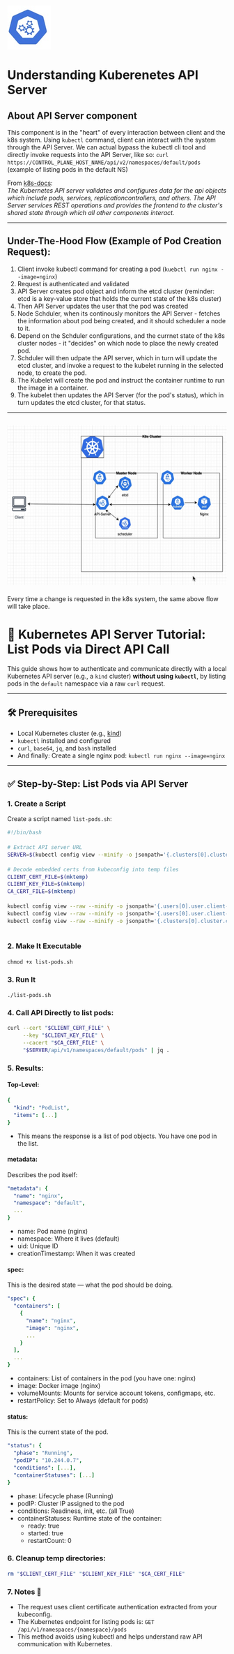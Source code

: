 ![api-server](api-server.jpg)
# Understanding Kuberenetes API Server

## About API Server component
This component is in the "heart" of every interaction between client and the k8s system.
Using `kubectl` command, client can interact with the system through the API Server.
We can actual bypass the kubectl cli tool and directly invoke requests into the API Server, like so:
`curl https://CONTROL_PLANE_HOST_NAME/api/v2/namespaces/default/pods` (example of listing pods in the default NS)

From [k8s-docs](https://kubernetes.io/docs/reference/command-line-tools-reference/kube-apiserver/):<br>
<i>The Kubernetes API server validates and configures data for the api objects which include pods, services, replicationcontrollers, and others. The API Server services REST operations and provides the frontend to the cluster's shared state through which all other components interact.</i>

---

## Under-The-Hood Flow (Example of Pod Creation Request):
1. Client invoke kubectl command for creating a pod (`kuebctl run nginx --image=nginx`)
2. Request is authenticated and validated
3. API Server creates pod object and inform the etcd cluster (reminder: etcd is a key-value store that holds the current state of the k8s cluster) 
4. Then API Server updates the user that the pod was created
5. Node Schduler, when its continously monitors the API Server - fetches the information about pod being created, and it should scheduler a node to it. 
6. Depend on the Schduler configurations, and the currnet state of the k8s cluster nodes - it "decides" on which node to place the newly created pod.
7. Schduler will then udpate the API server, which in turn will update the etcd cluster, and invoke a request to the kubelet running in the selected node, to create the pod.
8. The Kubelet will create the pod and instruct the container runtime to run the image in a container.
9. The kubelet then updates the API Server (for the pod's status), which in turn updates the etcd cluster, for that status.
---
![api-server-flow](api-server-flow.jpg)
---
Every time a change is requested in the k8s system, the same above flow will take place.

# 📘 Kubernetes API Server Tutorial: List Pods via Direct API Call

This guide shows how to authenticate and communicate directly with a local Kubernetes API server (e.g., a `kind` cluster) **without using `kubectl`**, by listing pods in the `default` namespace via a raw `curl` request.

---

## 🛠 Prerequisites

- Local Kubernetes cluster (e.g., [kind](https://kind.sigs.k8s.io/))
- `kubectl` installed and configured
- `curl`, `base64`, `jq`, and `bash` installed
- And finally: Create a single nginx pod: `kubectl run nginx --image=nginx`

---

## ✅ Step-by-Step: List Pods via API Server

### 1. Create a Script

Create a script named `list-pods.sh`:

```bash
#!/bin/bash

# Extract API server URL
SERVER=$(kubectl config view --minify -o jsonpath='{.clusters[0].cluster.server}')

# Decode embedded certs from kubeconfig into temp files
CLIENT_CERT_FILE=$(mktemp)
CLIENT_KEY_FILE=$(mktemp)
CA_CERT_FILE=$(mktemp)

kubectl config view --raw --minify -o jsonpath='{.users[0].user.client-certificate-data}' | base64 -d > "$CLIENT_CERT_FILE"
kubectl config view --raw --minify -o jsonpath='{.users[0].user.client-key-data}' | base64 -d > "$CLIENT_KEY_FILE"
kubectl config view --raw --minify -o jsonpath='{.clusters[0].cluster.certificate-authority-data}' | base64 -d > "$CA_CERT_FILE"



```
### 2. Make It Executable
`chmod +x list-pods.sh`

### 3. Run It
`./list-pods.sh`

### 4. Call API Directly to list pods:
```bash
curl --cert "$CLIENT_CERT_FILE" \
     --key "$CLIENT_KEY_FILE" \
     --cacert "$CA_CERT_FILE" \
     "$SERVER/api/v1/namespaces/default/pods" | jq .
```

### 5. Results:
#### Top-Level:
```yml
{
  "kind": "PodList",
  "items": [...]
}
```
- This means the response is a list of pod objects. You have one pod in the list.

#### metadata:
Describes the pod itself:
```yml
"metadata": {
  "name": "nginx",
  "namespace": "default",
  ...
}
```
- name: Pod name (nginx)
- namespace: Where it lives (default)
- uid: Unique ID
- creationTimestamp: When it was created
#### spec:
This is the desired state — what the pod should be doing.
```yml
"spec": {
  "containers": [
    {
      "name": "nginx",
      "image": "nginx",
      ...
    }
  ],
  ...
}
```
- containers: List of containers in the pod (you have one: nginx)
- image: Docker image (nginx)
- volumeMounts: Mounts for service account tokens, configmaps, etc.
- restartPolicy: Set to Always (default for pods)

#### status:
This is the current state of the pod.
```yml
"status": {
  "phase": "Running",
  "podIP": "10.244.0.7",
  "conditions": [...],
  "containerStatuses": [...]
}
```
* phase: Lifecycle phase (Running)
* podIP: Cluster IP assigned to the pod
* conditions: Readiness, init, etc. (all True)
* containerStatuses: Runtime state of the container:
  * ready: true
  * started: true
  * restartCount: 0

### 6. Cleanup temp directories:
```bash
rm "$CLIENT_CERT_FILE" "$CLIENT_KEY_FILE" "$CA_CERT_FILE"
```

### 7. Notes 📌
- The request uses client certificate authentication extracted from your kubeconfig.
- The Kubernetes endpoint for listing pods is:
`GET /api/v1/namespaces/{namespace}/pods`
- This method avoids using kubectl and helps understand raw API communication with Kubernetes.